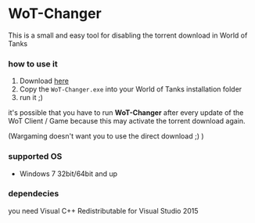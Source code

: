 # WoT-Changer
This is a small and easy tool for disabling the torrent download in World of Tanks


### how to use it

1. Download [here](https://github.com/zocker-160/WoT-Changer/releases)
2. Copy the `WoT-Changer.exe` into your World of Tanks installation folder
3. run it ;)


it's possible that you have to run **WoT-Changer** after every update of the WoT Client / Game because this may activate the torrent download again.

(Wargaming doesn't want you to use the direct download ;) )

### supported OS

  - Windows 7 32bit/64bit and up

### dependecies

you need Visual C++ Redistributable for Visual Studio 2015
